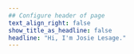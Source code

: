 ```yaml
---
## Configure header of page
text_align_right: false
show_title_as_headline: false
headline: "Hi, I'm Josie Lesage."
---
```


<!-- this is a subheadline -->


